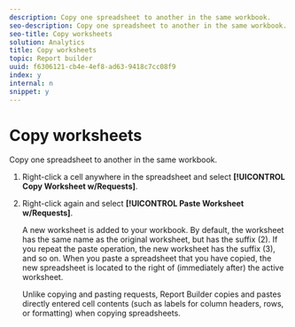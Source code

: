 ```yaml
---
description: Copy one spreadsheet to another in the same workbook.
seo-description: Copy one spreadsheet to another in the same workbook.
seo-title: Copy worksheets
solution: Analytics
title: Copy worksheets
topic: Report builder
uuid: f6306121-cb4e-4ef8-ad63-9418c7cc08f9
index: y
internal: n
snippet: y
---
```


# Copy worksheets

Copy one spreadsheet to another in the same workbook.

1. Right-click a cell anywhere in the spreadsheet and select **[!UICONTROL Copy Worksheet w/Requests]**.
1. Right-click again and select **[!UICONTROL Paste Worksheet w/Requests]**.

   A new worksheet is added to your workbook. By default, the worksheet has the same name as the original worksheet, but has the suffix (2). If you repeat the paste operation, the new worksheet has the suffix (3), and so on. When you paste a spreadsheet that you have copied, the new spreadsheet is located to the right of (immediately after) the active worksheet.

   Unlike copying and pasting requests, Report Builder copies and pastes directly entered cell contents (such as labels for column headers, rows, or formatting) when copying spreadsheets. 
